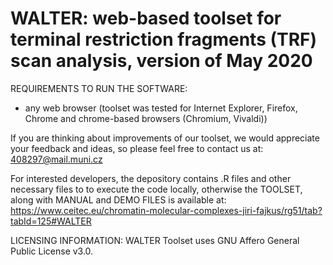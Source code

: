 # WALTER: web-based toolset for terminal restriction fragments (TRF) scan analysis, version of May 2020
REQUIREMENTS TO RUN THE SOFTWARE:
- any web browser (toolset was tested for Internet Explorer, Firefox, Chrome and chrome-based browsers (Chromium, Vivaldi))

If you are thinking about improvements of our toolset, we would appreciate your feedback and ideas, so please feel free to contact us at: 408297@mail.muni.cz

For interested developers, the depository contains .R files and other necessary files to to execute the code locally, otherwise the TOOLSET, along with MANUAL and DEMO FILES is available at: 
https://www.ceitec.eu/chromatin-molecular-complexes-jiri-fajkus/rg51/tab?tabId=125#WALTER

LICENSING INFORMATION: WALTER Toolset uses GNU Affero General Public License v3.0.
